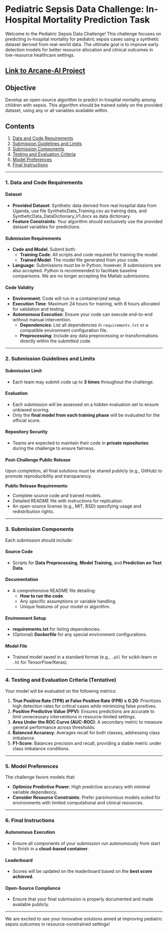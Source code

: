 # Pediatric Sepsis Data Challenge: In-Hospital Mortality Prediction Task

<!-- Brief introduction to the challenge and its objectives -->
Welcome to the Pediatric Sepsis Data Challenge! This challenge focuses on predicting in-hospital mortality for pediatric sepsis cases using a synthetic dataset derived from real-world data. The ultimate goal is to improve early detection models for better resource allocation and clinical outcomes in low-resource healthcare settings.

## [Link to Arcane-AI Project](https://github.com/jain-arav/Arcane-ai-pediatrics-sepsis)

## Objective

<!-- State the primary task for participants -->
Develop an open-source algorithm to predict in-hospital mortality among children with sepsis. This algorithm should be trained solely on the provided dataset, using any or all variables available within.

## Contents

<!-- Table of contents for easy navigation in a Markdown file -->
1. [Data and Code Requirements](#1-data-and-code-requirements)
2. [Submission Guidelines and Limits](#2-submission-guidelines-and-limits)
3. [Submission Components](#3-submission-components)
4. [Testing and Evaluation Criteria](#4-testing-and-evaluation-criteria)
5. [Model Preferences](#5-model-preferences)
6. [Final Instructions](#6-final-instructions)

---

### 1. Data and Code Requirements

#### Dataset

- **Provided Dataset**: Synthetic data derived from real hospital data from Uganda, use file SyntheticData_Training.csv as training data, and SyntheticData_DataDictionary_V1.docx as data dictionary.
- **Feature Constraints**: Your algorithm should exclusively use the provided dataset variables for predictions.

#### Submission Requirements

- **Code and Model**: Submit both:
  - **Training Code**: All scripts and code required for training the model.
  - **Trained Model**: The model file generated from your code.
- **Language**: Submissions must be in Python; however, R submissions are also accepted. Python is recommended to facilitate baseline comparisons. We are no longer accepting the Matlab submissions.

#### Code Validity

- **Environment**: Code will run in a containerized setup.
- **Execution Time**: Maximum 24 hours for training, with 8 hours allocated for validation and testing.
- **Autonomous Execution**: Ensure your code can execute end-to-end without manual intervention.
  - **Dependencies**: List all dependencies in `requirements.txt` or a compatible environment configuration file.
  - **Preprocessing**: Include any data preprocessing or transformations directly within the submitted code.

---

### 2. Submission Guidelines and Limits

#### Submission Limit

- Each team may submit code up to **3 times** throughout the challenge.

#### Evaluation

- Each submission will be assessed on a hidden evaluation set to ensure unbiased scoring.
- Only the **final model from each training phase** will be evaluated for the official score.

#### Repository Security

- Teams are expected to maintain their code in **private repositories** during the challenge to ensure fairness.

#### Post-Challenge Public Release

<!-- Explain the requirements for the public release of solutions after the challenge concludes -->
Upon completion, all final solutions must be shared publicly (e.g., GitHub) to promote reproducibility and transparency.

**Public Release Requirements**:
- Complete source code and trained models.
- Detailed README file with instructions for replication.
- An open-source license (e.g., MIT, BSD) specifying usage and redistribution rights.

---

### 3. Submission Components

Each submission should include:

#### Source Code
- Scripts for **Data Preprocessing**, **Model Training**, and **Prediction on Test Data**.

#### Documentation
- A comprehensive README file detailing:
  - **How to run the code**.
  - Any specific assumptions or variable handling.
  - Unique features of your model or algorithm.

#### Environment Setup
- **requirements.txt** for listing dependencies.
- (Optional) **Dockerfile** for any special environment configurations.

#### Model File
- Trained model saved in a standard format (e.g., `.pkl` for scikit-learn or `.h5` for TensorFlow/Keras).

---

### 4. Testing and Evaluation Criteria (Tentative)

<!-- Details on how submissions will be evaluated based on several key metrics -->
Your model will be evaluated on the following metrics:

1. **True Positive Rate (TPR) at False Positive Rate (FPR) ≤ 0.20**: Prioritizes high detection rates for critical cases while minimizing false positives.
2. **Positive Predictive Value (PPV)**: Ensures predictions are accurate to limit unnecessary interventions in resource-limited settings.
3. **Area Under the ROC Curve (AUC-ROC)**: A secondary metric to measure general performance across thresholds.
4. **Balanced Accuracy**: Averages recall for both classes, addressing class imbalance.
5. **F1-Score**: Balances precision and recall, providing a stable metric under class imbalance conditions.

---

### 5. Model Preferences

<!-- Guidance on preferred model characteristics given the constraints and goals of the challenge -->
The challenge favors models that:

- **Optimize Predictive Power**: High predictive accuracy with minimal variable dependency.
- **Consider Resource Constraints**: Prefer parsimonious models suited for environments with limited computational and clinical resources.

---

### 6. Final Instructions

#### Autonomous Execution
- Ensure all components of your submission run autonomously from start to finish in a **cloud-based container**.

#### Leaderboard
- Scores will be updated on the leaderboard based on the **best score achieved**.

#### Open-Source Compliance
- Ensure that your final submission is properly documented and made available publicly.

---

We are excited to see your innovative solutions aimed at improving pediatric sepsis outcomes in resource-constrained settings!


